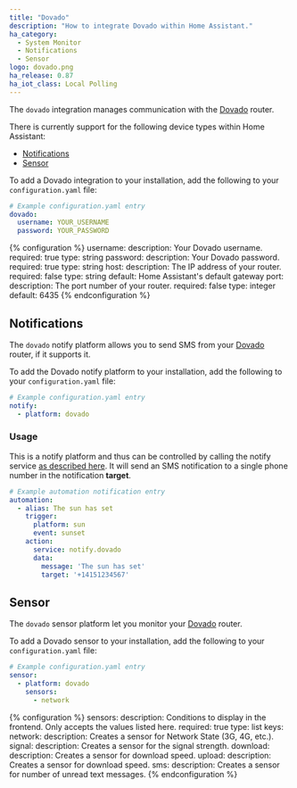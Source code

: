 ```yaml
---
title: "Dovado"
description: "How to integrate Dovado within Home Assistant."
ha_category:
  - System Monitor
  - Notifications
  - Sensor
logo: dovado.png
ha_release: 0.87
ha_iot_class: Local Polling
---
```


The `dovado` integration manages communication with the [Dovado](http://www.dovado.com/) router.

There is currently support for the following device types within Home Assistant:

- [Notifications](/components/dovado/#notifications)
- [Sensor](/components/dovado/#sensor)

To add a Dovado integration to your installation, add the following to your `configuration.yaml` file:

```yaml
# Example configuration.yaml entry
dovado:
  username: YOUR_USERNAME
  password: YOUR_PASSWORD
```

{% configuration %}
username:
  description: Your Dovado username.
  required: true
  type: string
password:
  description: Your Dovado password.
  required: true
  type: string
host:
  description: The IP address of your router.
  required: false
  type: string
  default: Home Assistant's default gateway
port:
  description:  The port number of your router.
  required: false
  type: integer
  default: 6435
{% endconfiguration %}

## Notifications

The `dovado` notify platform allows you to send SMS from your [Dovado](http://www.dovado.com/) router, if it supports it.

To add the Dovado notify platform to your installation, add the following to your `configuration.yaml` file:

```yaml
# Example configuration.yaml entry
notify:
  - platform: dovado
```

### Usage

This is a notify platform and thus can be controlled by calling the notify service [as described here](/components/notify/). It will send an SMS notification to a single phone number in the notification **target**.

```yaml
# Example automation notification entry
automation:
  - alias: The sun has set
    trigger:
      platform: sun
      event: sunset
    action:
      service: notify.dovado
      data:
        message: 'The sun has set'
        target: '+14151234567'
```

## Sensor

The `dovado` sensor platform let you monitor your [Dovado](http://www.dovado.com/) router.

To add a Dovado sensor to your installation, add the following to your `configuration.yaml` file:

```yaml
# Example configuration.yaml entry
sensor:
  - platform: dovado
    sensors:
      - network
```

{% configuration %}
sensors:
  description: Conditions to display in the frontend. Only accepts the values listed here.
  required: true
  type: list
  keys:
    network:
      description: Creates a sensor for Network State (3G, 4G, etc.).
    signal:
      description: Creates a sensor for the signal strength.
    download:
      description: Creates a sensor for download speed.
    upload:
      description: Creates a sensor for download speed.
    sms:
      description: Creates a sensor for number of unread text messages.
{% endconfiguration %}
